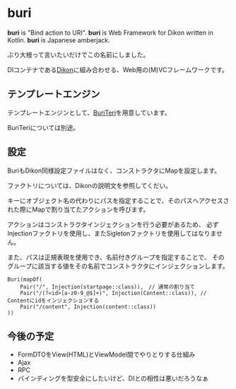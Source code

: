# buri

**buri** is "Bind action to URI".
**buri** is Web Framework for Dikon written in Kotlin.
**buri** is Japanese amberjack.

ぶり大根って言いたいだけでこの名前にしました。

DIコンテナである[Dikon](../README.md)に組み合わせる、Web用の(M)VCフレームワークです。

## テンプレートエンジン
テンプレートエンジンとして、[BuriTeri](../buriteri/README.md)を用意しています。

BuriTeriについては別途。

## 設定
BuriもDikon同様設定ファイルはなく、コンストラクタにMapを設定します。

ファクトリについては、Dikonの説明文を参照してくだい。

キーにオブジェクト名の代わりにパスを指定することで、そのパスへアクセスされた際にMapで割り当てたアクションを呼びます。

アクションはコンストラクタインジェクションを行う必要があるため、
必ずInjectionファクトリを使用し、またSigletonファクトリを使用してはなりません。

また、パスは正規表現を使用でき、名前付きグループを指定することで、
そのグループに該当する値をその名前でコンストラクタにインジェクションします。

    Buri(mapOf(
        Pair("/", Injection(startpage::class)),　// 通常の割り当て
        Pair("/(?<id>[a-z0-9_@$]+)", Injection(Content::class)), // Contentにidをインジェクションする
        Pair("/content", Injection(content::class))
    ))

## 今後の予定

+ FormDTOをView(HTML)とViewModel間でやりとりする仕組み
+ Ajax
+ RPC
+ バインディングを型安全にしたいけど、DIとの相性は悪いだろうなぁ
